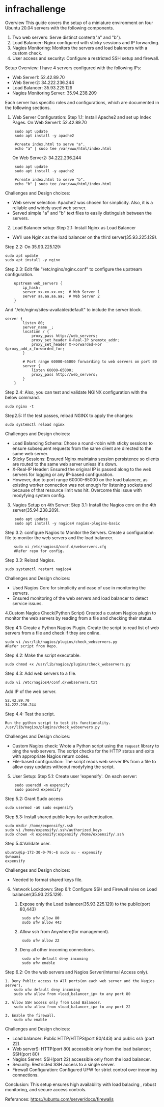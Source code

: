 # infrachallenge
Overview
This guide covers the setup of a miniature environment on four Ubuntu 20.04 servers with the following components.
1. Two web servers: Serve distinct content("a" and "b").
2. Load Balancer: Nginx configured with sticky sessions and IP forwarding.
3. Nagios Monitoring: Monitors the servers and load balancers with a custom check.
4. User access and security: Configure a restricted SSH setup and firewall.

Setup Overview:
I have 4 servers configured with the following IPs:
* Web Server1: 52.42.89.70
* Web Server2: 34.222.236.244
* Load Balancer: 35.93.225.129
* Nagios Monitoring Server: 35.94.238.209

Each server has specific roles and configurations, which are documented in the following sections.



1. Web Server Configuration:
Step 1.1: Install Apache2 and set up Index Pages.
	On Web Server1: 52.42.89.70

		sudo apt update
		sudo apt install -y apache2
		
		#create index.html to serve "a".
		echo "a" | sudo tee /var/www/html/index.html 


	On Web Server2: 34.222.236.244

		sudo apt update
		sudo apt install -y apache2
	
		#create index.html to serve "b".
		echo "b" | sudo tee /var/www/html/index.html

Challenges and Design choices:
* Web server selection: Apache2 was chosen for simplicity. Also, it is a reliable and widely used web server.
* Served simple "a" and "b" text files to easily distinguish between the servers.



2. Load Balancer setup:
Step 2.1: Install Nginx as Load Balancer
* We'll use Nginx as the load balancer on the third server(35.93.225.129).

Step 2.2: On 35.93.225.129:

	sudo apt update
	sudo apt install -y nginx

Step 2.3: Edit file "/etc/nginx/nginx.conf" to configure the upstream configuration.
		
  		upstream web_servers {
		    ip_hash;
		    server xx.xx.xx.xx;  # Web Server 1
		    server aa.aa.aa.aa;  # Web Server 2
		}



And "/etc/nginx/sites-available/default" to include the server block.

	server {
	        listen 80;
	        server_name _;
	        location / {
	            proxy_pass http://web_servers;
	            proxy_set_header X-Real-IP $remote_addr;
	            proxy_set_header X-Forwarded-For $proxy_add_x_forwarded_for;
	        }
	
	        # Port range 60000-65000 forwarding to web servers on port 80
	        server {
	            listen 60000-65000;
	            proxy_pass http://web_servers;
	        }
    	}

Step 2.4: Also, you can test and validate NGINX configuration with the below command.

	sudo nginx -t

Step2.5: If the test passes, reload NGINX to apply the changes:

	sudo systemctl reload nginx

Challenges and Design choices:
* Load Balancing Schema: Chose a round-robin with sticky sessions to ensure subsequent requests from the same client are directed to the same web server.
* Sticky Sessions: Ensured Nginx maintains session persistence so clients are routed to the same web server unless it's down.
* X-Real-IP Header: Ensured the original IP is passed along to the web servers for logging or any IP-based configuration.
* However, due to port range 60000-65000 on the load balancer, as existing worker connection was not enough for listening sockets and because of that resource limit was hit. Overcome this issue with modyfying system config.



3. Nagios Setup on 4th Server:
Step 3.1: Install the Nagios core on the 4th server(35.94.238.209).

		sudo apt update
		sudo apt install -y nagios4 nagios-plugins-basic


Step 3.2: configure Nagios to Monitor the Servers.
	Create a configuration file to monitor the web servers and the load balancer.
 
		sudo vi /etc/nagios4/conf.d/webservers.cfg
		#Refer repo for config.


Step 3.3: Reload Nagios.

	sudo systemctl restart nagios4


Challenges and Design choices:
* Used Nagios Core for simplicity and ease of use in monitoring the servers.
* Ensured monitoring of the web servers and load balancer to detect service issues.


4.Custom Nagios Check(Python Script)
Created a custom Nagios plugin to monitor the web servers by reading from a file and checking their status.

Step 4.1: Create a Python Nagios Plugin.
Create the script to read list of web servers from a file and check if they are online.

	sudo vi /usr/lib/nagios/plugins/check_webservers.py
	#Refer script from Repo.


Step 4.2: Make the script executable.

	sudo chmod +x /usr/lib/nagios/plugins/check_webservers.py

Step 4.3: Add web servers to a file.
	
 	sudo vi /etc/nagios4/conf.d/webservers.txt


Add IP of the web server.
	
 	52.42.89.70
	34.222.236.244


Step 4.4: Test the script.

	Run the python script to test its functionality.
	/usr/lib/nagios/plugins/check_webservers.py

Challenges and Design choices:
* Custom Nagios check: Wrote a Python script using the `request` library to ping the web servers. The script checks for the HTTP status and exits with appropriate Nagios return codes.
* File-based configuration: The script reads web server IPs from a file to allow easy updates withoout modyfying the script.



5. User Setup:
Step 5.1: Create user 'expensify'.
	On each server:

		sudo useradd -m expensify
		sudo passwd expensify

Step 5.2: Grant Sudo access

	sudo usermod -aG sudo expensify

Step 5.3: Install shared public keys for authentication.

	sudo mkdir /home/expensify/.ssh
	sudo vi /home/expensify/.ssh/authorized_keys
	sudo chown -R expensify:expensify /home/expensify/.ssh

Step 5.4:Validate user.

	ubuntu@ip-172-30-0-79:~$ sudo su - expensify
	$whoami
	expensify

Challenges and Design choices:
* Needed to format shared keys file.


6. Network Lockdown:
Step 6.1: Configure SSH and Firewall rules on Load balancer(35.93.225.129).
	1. Expose only the Load balancer(35.93.225.129) to the public(port 80,443)
 
			sudo ufw allow 80
			sudo ufw allow 443
	3. Allow ssh from Anywhere(for management).

			sudo ufw allow 22
	5. Deny all other incoming connections.
    
			sudo ufw default deny incoming
			sudo ufw enable

Step 6.2: On the web servers and Nagios Server(Internal Access only).

	1. Deny Public access to All ports(on each web server and the Nagios server).
		sudo ufw default deny incoming
		sudo ufw allow from <load_balancer_ip> to any port 80

	2. Allow SSH access only from Load Balancer.
		sudo ufw allow from <load_balancer_ip> to any port 22

	3. Enable the firewall.
		sudo ufw enable


Challenges and Design choices:
* Load balancer: Public HTTP/HTTPS(port 80/443) and public ssh (port 22).
* Web serverS: HTTP(port 80) accessible only from the load balancer; SSH(port 80)
* Nagios Server: SSH(port 22) accessible only from the load balancer.
* Security: Restricted SSH access to a single server.
* Firewall Configuration: Configured UFW for strict control over incoming connections.




Conclusion:
This setup ensures high availability with load balacing , robust monitoring, and secure access controls.

Referances:
https://ubuntu.com/server/docs/firewalls

